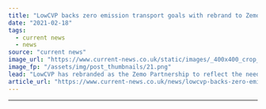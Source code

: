 ```yaml
---
title: "LowCVP backs zero emission transport goals with rebrand to Zemo Partnership"
date: "2021-02-18"
tags: 
  - current news
  - news
source: "current news"
image_url: "https://www.current-news.co.uk/static/images/_400x400_crop_center-center/ZemoPartnership_Logo-Image-Zemo-Partnership.png"
image_fp: "/assets/img/post_thumbnails/21.png"
lead: "LowCVP has rebranded as the Zemo Partnership to reflect the need for UK road transport emissions to fall to zero by 2050."
article_url: "https://www.current-news.co.uk/news/lowcvp-backs-zero-emission-transport-goals-with-rebrand-to-zemo-partnership?utm_source=rss-feeds&utm_medium=rss&utm_campaign=rss"
---
```


---
